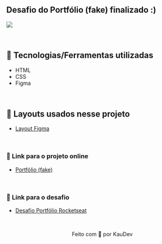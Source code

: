 ## Desafio do Portfólio (fake) finalizado :)
<img src="https://user-images.githubusercontent.com/100402549/156541461-f729f7dc-ae16-4cdc-9bc0-dda604369130.png" align="center" />

&nbsp;

## 💜 Tecnologias/Ferramentas utilizadas

* HTML
* CSS
* Figma

&nbsp;

## 💜 Layouts usados nesse projeto
* [Layout Figma](https://www.figma.com/file/wSUYN1Z4dgJE7iyPyzbDJb/DD-%2F-Portfolio-(Copy)?node-id=3%3A2)

&nbsp;

### 💜 Link para o projeto online
* [Portfólio (fake)](https://kauanidev.github.io/portfolio-rocketseat/)

&nbsp;

### 💜 Link para o desafio
* [Desafio Portfólio Rocketseat](https://efficient-sloth-d85.notion.site/Desafio-Portfolio-1d3db21e654941f5872aece5fcc6bcc6)

&nbsp;

<p align="center">Feito com 💜 por KauDev</p>
